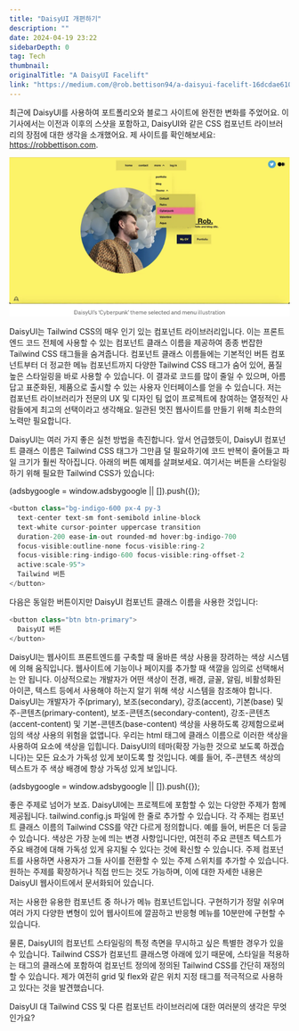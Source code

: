 ```yaml
---
title: "DaisyUI 개편하기"
description: ""
date: 2024-04-19 23:22
sidebarDepth: 0
tag: Tech
thumbnail: 
originalTitle: "A DaisyUI Facelift"
link: "https://medium.com/@rob.bettison94/a-daisyui-facelift-16dcdae61048"
---
```



최근에 DaisyUI를 사용하여 포트폴리오와 블로그 사이트에 완전한 변화를 주었어요. 이 기사에서는 이전과 이후의 스샷을 포함하고, DaisyUI와 같은 CSS 컴포넌트 라이브러리의 장점에 대한 생각을 소개했어요. 제 사이트를 확인해보세요: https://robbettison.com.

![ADaisyUIFacelift_0.png](./img/ADaisyUIFacelift_0.png)

DaisyUI는 Tailwind CSS의 매우 인기 있는 컴포넌트 라이브러리입니다. 이는 프론트엔드 코드 전체에 사용할 수 있는 컴포넌트 클래스 이름을 제공하여 종종 번잡한 Tailwind CSS 태그들을 숨겨줍니다. 컴포넌트 클래스 이름들에는 기본적인 버튼 컴포넌트부터 더 정교한 메뉴 컴포넌트까지 다양한 Tailwind CSS 태그가 숨어 있어, 품질 높은 스타일링을 바로 사용할 수 있습니다. 이 결과로 코드를 많이 줄일 수 있으며, 아름답고 표준화된, 제품으로 출시할 수 있는 사용자 인터페이스를 얻을 수 있습니다. 저는 컴포넌트 라이브러리가 전문의 UX 및 디자인 팀 없이 프로젝트에 참여하는 열정적인 사람들에게 최고의 선택이라고 생각해요. 일관된 멋진 웹사이트를 만들기 위해 최소한의 노력만 필요합니다.

DaisyUI는 여러 가지 좋은 실천 방법을 촉진합니다. 앞서 언급했듯이, DaisyUI 컴포넌트 클래스 이름은 Tailwind CSS 태그가 그만큼 덜 필요하기에 코드 반복이 줄어들고 파일 크기가 훨씬 작아집니다. 아래의 버튼 예제를 살펴보세요. 여기서는 버튼을 스타일링하기 위해 필요한 Tailwind CSS가 있습니다:

<!-- ui-log 수평형 -->
<ins class="adsbygoogle"
  style="display:block"
  data-ad-client="ca-pub-4877378276818686"
  data-ad-slot="9743150776"
  data-ad-format="auto"
  data-full-width-responsive="true"></ins>
<component is="script">
(adsbygoogle = window.adsbygoogle || []).push({});
</component>

```js
<button class="bg-indigo-600 px-4 py-3 
  text-center text-sm font-semibold inline-block 
  text-white cursor-pointer uppercase transition 
  duration-200 ease-in-out rounded-md hover:bg-indigo-700 
  focus-visible:outline-none focus-visible:ring-2 
  focus-visible:ring-indigo-600 focus-visible:ring-offset-2 
  active:scale-95">
  Tailwind 버튼
</button>
```

다음은 동일한 버튼이지만 DaisyUI 컴포넌트 클래스 이름을 사용한 것입니다:

```js
<button class="btn btn-primary">
  DaisyUI 버튼
</button>
```

DaisyUI는 웹사이트 프론트엔드를 구축할 때 올바른 색상 사용을 장려하는 색상 시스템에 의해 움직입니다. 웹사이트에 기능이나 페이지를 추가할 때 색깔을 임의로 선택해서는 안 됩니다. 이상적으로는 개발자가 어떤 색상이 전경, 배경, 글꼴, 알림, 비활성화된 아이콘, 텍스트 등에서 사용해야 하는지 알기 위해 색상 시스템을 참조해야 합니다. DaisyUI는 개발자가 주(primary), 보조(secondary), 강조(accent), 기본(base) 및 주-콘텐츠(primary-content), 보조-콘텐츠(secondary-content), 강조-콘텐츠(accent-content) 및 기본-콘텐츠(base-content) 색상을 사용하도록 강제함으로써 임의 색상 사용의 위험을 없앱니다. 우리는 html 태그에 클래스 이름으로 이러한 색상을 사용하여 요소에 색상을 입힙니다. DaisyUI의 테마(확장 가능한 것으로 보도록 하겠습니다)는 모든 요소가 가독성 있게 보이도록 할 것입니다. 예를 들어, 주-콘텐츠 색상의 텍스트가 주 색상 배경에 항상 가독성 있게 보입니다.

<!-- ui-log 수평형 -->
<ins class="adsbygoogle"
  style="display:block"
  data-ad-client="ca-pub-4877378276818686"
  data-ad-slot="9743150776"
  data-ad-format="auto"
  data-full-width-responsive="true"></ins>
<component is="script">
(adsbygoogle = window.adsbygoogle || []).push({});
</component>

좋은 주제로 넘어가 보죠. DaisyUI에는 프로젝트에 포함할 수 있는 다양한 주제가 함께 제공됩니다. tailwind.config.js 파일에 한 줄로 추가할 수 있습니다. 각 주제는 컴포넌트 클래스 이름의 Tailwind CSS를 약간 다르게 정의합니다. 예를 들어, 버튼은 더 둥글 수 있습니다. 색상은 가장 눈에 띄는 변경 사항입니다만, 여전히 주요 콘텐츠 텍스트가 주요 배경에 대해 가독성 있게 유지될 수 있다는 것에 확신할 수 있습니다. 주제 컴포넌트를 사용하면 사용자가 그들 사이를 전환할 수 있는 주제 스위치를 추가할 수 있습니다. 원하는 주제를 확장하거나 직접 만드는 것도 가능하며, 이에 대한 자세한 내용은 DaisyUI 웹사이트에서 문서화되어 있습니다.

저는 사용한 유용한 컴포넌트 중 하나가 메뉴 컴포넌트입니다. 구현하기가 정말 쉬우며 여러 가지 다양한 변형이 있어 웹사이트에 깔끔하고 반응형 메뉴를 10분만에 구현할 수 있습니다.

물론, DaisyUI의 컴포넌트 스타일링의 특정 측면을 무시하고 싶은 특별한 경우가 있을 수 있습니다. Tailwind CSS가 컴포넌트 클래스명 아래에 있기 때문에, 스타일을 적용하는 태그의 클래스에 포함하여 컴포넌트 정의에 정의된 Tailwind CSS를 간단히 재정의할 수 있습니다. 제가 여전히 grid 및 flex와 같은 위치 지정 태그를 적극적으로 사용하고 있다는 것을 발견했습니다.

DaisyUI 대 Tailwind CSS 및 다른 컴포넌트 라이브러리에 대한 여러분의 생각은 무엇인가요?